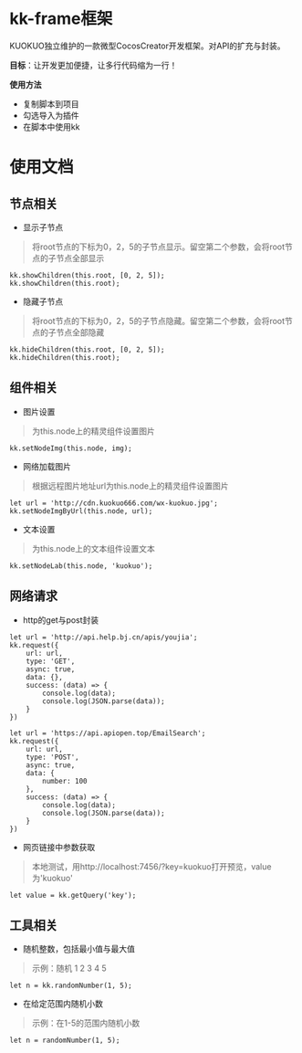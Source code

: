 # kk-frame框架
KUOKUO独立维护的一款微型CocosCreator开发框架。对API的扩充与封装。  

**目标**：让开发更加便捷，让多行代码缩为一行！  

**使用方法**
- 复制脚本到项目
- 勾选导入为插件
- 在脚本中使用kk

# 使用文档
## 节点相关
- 显示子节点

> 将root节点的下标为0，2，5的子节点显示。留空第二个参数，会将root节点的子节点全部显示
```
kk.showChildren(this.root, [0, 2, 5]);
kk.showChildren(this.root);
```
- 隐藏子节点

> 将root节点的下标为0，2，5的子节点隐藏。留空第二个参数，会将root节点的子节点全部隐藏
```
kk.hideChildren(this.root, [0, 2, 5]);
kk.hideChildren(this.root);
```

## 组件相关
- 图片设置

> 为this.node上的精灵组件设置图片
```
kk.setNodeImg(this.node, img);
```
- 网络加载图片

> 根据远程图片地址url为this.node上的精灵组件设置图片
```
let url = 'http://cdn.kuokuo666.com/wx-kuokuo.jpg';
kk.setNodeImgByUrl(this.node, url);
```
- 文本设置

> 为this.node上的文本组件设置文本
```
kk.setNodeLab(this.node, 'kuokuo');
```

## 网络请求
- http的get与post封装
```
let url = 'http://api.help.bj.cn/apis/youjia';
kk.request({
    url: url,
    type: 'GET',
    async: true,
    data: {},
    success: (data) => {
        console.log(data);
        console.log(JSON.parse(data));
    }
})

let url = 'https://api.apiopen.top/EmailSearch';
kk.request({
    url: url,
    type: 'POST',
    async: true,
    data: {
        number: 100
    },
    success: (data) => {
        console.log(data);
        console.log(JSON.parse(data));
    }
})
```
- 网页链接中参数获取

> 本地测试，用http://localhost:7456/?key=kuokuo打开预览，value为'kuokuo'
```
let value = kk.getQuery('key');
```

## 工具相关
- 随机整数，包括最小值与最大值

> 示例：随机 1 2 3 4 5
```
let n = kk.randomNumber(1, 5);
```
- 在给定范围内随机小数

> 示例：在1-5的范围内随机小数
```
let n = randomNumber(1, 5);
```
